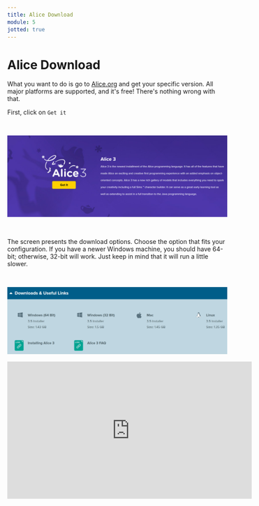 ```yaml
---
title: Alice Download
module: 5
jotted: true
---
```


# Alice Download

What you want to do is go to [Alice.org](http://www.alice.org) and get your specific version. All major platforms are supported, and it's free!  There's nothing wrong with that. 

<p>

First, click on `Get it`

<br/>

![Get it](../imgs/get.png "Get it")

<br>

The screen presents the download options.  Choose the option that fits your configuration. If you have a newer Windows machine, you should have 64-bit; otherwise, 32-bit will work. Just keep in mind that it will run a little slower.

<br>

![Downloads](../imgs/downloads.png "Downloads")



<!-- create video here -->
<iframe width="560" height="315" src="https://umontana.zoom.us/recording/share/gU0q5v4Mtu89ncA6kCiJffDRpLl8YaHGUXH2jK_4yAywIumekTziMw" frameborder="0" allow="accelerometer; autoplay; encrypted-media; gyroscope; picture-in-picture" allowfullscreen></iframe>


